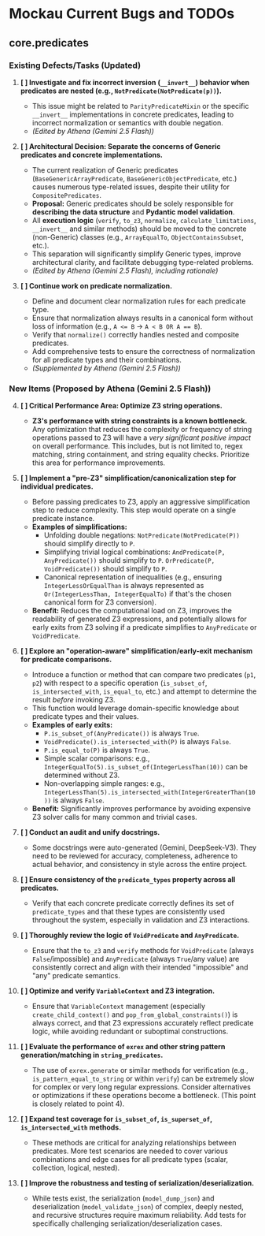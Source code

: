 # Mockau Current Bugs and TODOs

## core.predicates

### Existing Defects/Tasks (Updated)

1.  **[ ] Investigate and fix incorrect inversion (`__invert__`) behavior when predicates are nested (e.g., `NotPredicate(NotPredicate(p))`).**
    * This issue might be related to `ParityPredicateMixin` or the specific `__invert__` implementations in concrete predicates, leading to incorrect normalization or semantics with double negation.
    * *(Edited by Athena (Gemini 2.5 Flash))*

2.  **[ ] Architectural Decision: Separate the concerns of Generic predicates and concrete implementations.**
    * The current realization of Generic predicates (`BaseGenericArrayPredicate`, `BaseGenericObjectPredicate`, etc.) causes numerous type-related issues, despite their utility for `CompositePredicates`.
    * **Proposal:** Generic predicates should be solely responsible for **describing the data structure** and **Pydantic model validation**.
    * All **execution logic** (`verify`, `to_z3`, `normalize`, `calculate_limitations`, `__invert__` and similar methods) should be moved to the concrete (non-Generic) classes (e.g., `ArrayEqualTo`, `ObjectContainsSubset`, etc.).
    * This separation will significantly simplify Generic types, improve architectural clarity, and facilitate debugging type-related problems.
    * *(Edited by Athena (Gemini 2.5 Flash), including rationale)*

3.  **[ ] Continue work on predicate normalization.**
    * Define and document clear normalization rules for each predicate type.
    * Ensure that normalization always results in a canonical form without loss of information (e.g., `A <= B` -> `A < B OR A == B`).
    * Verify that `normalize()` correctly handles nested and composite predicates.
    * Add comprehensive tests to ensure the correctness of normalization for all predicate types and their combinations.
    * *(Supplemented by Athena (Gemini 2.5 Flash))*

### New Items (Proposed by Athena (Gemini 2.5 Flash))

4.  **[ ] Critical Performance Area: Optimize Z3 string operations.**
    * **Z3's performance with string constraints is a known bottleneck.** Any optimization that reduces the complexity or frequency of string operations passed to Z3 will have a *very significant positive impact* on overall performance. This includes, but is not limited to, regex matching, string containment, and string equality checks. Prioritize this area for performance improvements.

5.  **[ ] Implement a "pre-Z3" simplification/canonicalization step for individual predicates.**
    * Before passing predicates to Z3, apply an aggressive simplification step to reduce complexity. This step would operate on a single predicate instance.
    * **Examples of simplifications:**
        * Unfolding double negations: `NotPredicate(NotPredicate(P))` should simplify directly to `P`.
        * Simplifying trivial logical combinations: `AndPredicate(P, AnyPredicate())` should simplify to `P`. `OrPredicate(P, VoidPredicate())` should simplify to `P`.
        * Canonical representation of inequalities (e.g., ensuring `IntegerLessOrEqualThan` is always represented as `Or(IntegerLessThan, IntegerEqualTo)` if that's the chosen canonical form for Z3 conversion).
    * **Benefit:** Reduces the computational load on Z3, improves the readability of generated Z3 expressions, and potentially allows for early exits from Z3 solving if a predicate simplifies to `AnyPredicate` or `VoidPredicate`.

6.  **[ ] Explore an "operation-aware" simplification/early-exit mechanism for predicate comparisons.**
    * Introduce a function or method that can compare two predicates (`p1`, `p2`) with respect to a specific operation (`is_subset_of`, `is_intersected_with`, `is_equal_to`, etc.) and attempt to determine the result *before* invoking Z3.
    * This function would leverage domain-specific knowledge about predicate types and their values.
    * **Examples of early exits:**
        * `P.is_subset_of(AnyPredicate())` is always `True`.
        * `VoidPredicate().is_intersected_with(P)` is always `False`.
        * `P.is_equal_to(P)` is always `True`.
        * Simple scalar comparisons: e.g., `IntegerEqualTo(5).is_subset_of(IntegerLessThan(10))` can be determined without Z3.
        * Non-overlapping simple ranges: e.g., `IntegerLessThan(5).is_intersected_with(IntegerGreaterThan(10))` is always `False`.
    * **Benefit:** Significantly improves performance by avoiding expensive Z3 solver calls for many common and trivial cases.

7.  **[ ] Conduct an audit and unify docstrings.**
    * Some docstrings were auto-generated (Gemini, DeepSeek-V3). They need to be reviewed for accuracy, completeness, adherence to actual behavior, and consistency in style across the entire project.

8.  **[ ] Ensure consistency of the `predicate_types` property across all predicates.**
    * Verify that each concrete predicate correctly defines its set of `predicate_types` and that these types are consistently used throughout the system, especially in validation and Z3 interactions.

9.  **[ ] Thoroughly review the logic of `VoidPredicate` and `AnyPredicate`.**
    * Ensure that the `to_z3` and `verify` methods for `VoidPredicate` (always `False`/impossible) and `AnyPredicate` (always `True`/any value) are consistently correct and align with their intended "impossible" and "any" predicate semantics.

10. **[ ] Optimize and verify `VariableContext` and Z3 integration.**
    * Ensure that `VariableContext` management (especially `create_child_context()` and `pop_from_global_constraints()`) is always correct, and that Z3 expressions accurately reflect predicate logic, while avoiding redundant or suboptimal constructions.

11. **[ ] Evaluate the performance of `exrex` and other string pattern generation/matching in `string_predicates`.**
    * The use of `exrex.generate` or similar methods for verification (e.g., `is_pattern_equal_to_string` or within `verify`) can be extremely slow for complex or very long regular expressions. Consider alternatives or optimizations if these operations become a bottleneck. (This point is closely related to point 4).

12. **[ ] Expand test coverage for `is_subset_of`, `is_superset_of`, `is_intersected_with` methods.**
    * These methods are critical for analyzing relationships between predicates. More test scenarios are needed to cover various combinations and edge cases for all predicate types (scalar, collection, logical, nested).

13. **[ ] Improve the robustness and testing of serialization/deserialization.**
    * While tests exist, the serialization (`model_dump_json`) and deserialization (`model_validate_json`) of complex, deeply nested, and recursive structures require maximum reliability. Add tests for specifically challenging serialization/deserialization cases.
